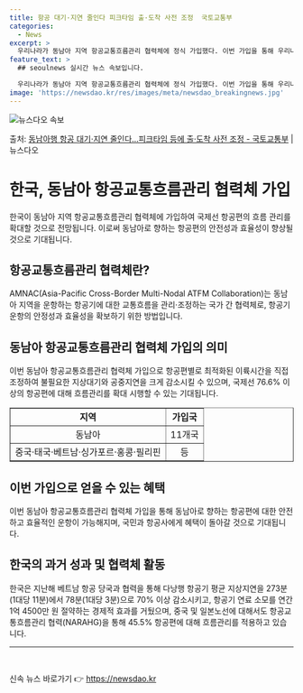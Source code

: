 ```yaml
---
title: 항공 대기·지연 줄인다 피크타임 출·도착 사전 조정  국토교통부
categories:
  - News
excerpt: >
  우리나라가 동남아 지역 항공교통흐름관리 협력체에 정식 가입했다. 이번 가입을 통해 우리나라 국제노선 중 항공…
feature_text: >
  ## seoulnews 실시간 뉴스 속보입니다.

  우리나라가 동남아 지역 항공교통흐름관리 협력체에 정식 가입했다. 이번 가입을 통해 우리나라 국제노선 중 항공…
image: 'https://newsdao.kr/res/images/meta/newsdao_breakingnews.jpg'
---
```


![뉴스다오 속보](https://newsdao.kr/res/images/meta/newsdao_breakingnews.jpg)

<p>출처: <a href="https://newsdao.kr/3368" rel="dofollow">동남아행 항공 대기·지연 줄인다…피크타임 등에 출·도착 사전 조정 - 국토교통부</a> | 뉴스다오</p>

<h1>한국, 동남아 항공교통흐름관리 협력체 가입</h1>
<p data-ke-size="size16">한국이 동남아 지역 항공교통흐름관리 협력체에 가입하여 국제선 항공편의 흐름 관리를 확대할 것으로 전망됩니다. 이로써 동남아로 향하는 항공편의 안전성과 효율성이 향상될 것으로 기대됩니다.</p>

<h2 data-ke-size="size26">항공교통흐름관리 협력체란?</h2>
<p data-ke-size="size16">AMNAC(Asia-Pacific Cross-Border Multi-Nodal ATFM Collaboration)는 동남아 지역을 운항하는 항공기에 대한 교통흐름을 관리·조정하는 국가 간 협력체로, 항공기 운항의 안정성과 효율성을 확보하기 위한 방법입니다.</p>

<h2 data-ke-size="size26">동남아 항공교통흐름관리 협력체 가입의 의미</h2>
<p data-ke-size="size16">이번 동남아 항공교통흐름관리 협력체 가입으로 항공편별로 최적화된 이륙시간을 직접 조정하여 불필요한 지상대기와 공중지연을 크게 감소시킬 수 있으며, 국제선 76.6% 이상의 항공편에 대해 흐름관리를 확대 시행할 수 있는 기대됩니다.</p>

<table style="width: 100%;" border="1">
<tbody>
<tr>
<td style="text-align: center; height: 17px;"><b>지역</b></td>
<td style="text-align: center; height: 17px;"><b>가입국</b></td>
</tr>
<tr>
<td style="text-align: center; height: 17px;">동남아</td>
<td style="text-align: center; height: 17px;">11개국</td>
</tr>
<tr>
<td style="text-align: center; height: 17px;">중국·태국·베트남·싱가포르·홍콩·필리핀</td>
<td style="text-align: center; height: 17px;">등</td>
</tr>
</tbody>
</table>

<h2 data-ke-size="size26">이번 가입으로 얻을 수 있는 혜택</h2>
<p data-ke-size="size16">이번 동남아 항공교통흐름관리 협력체 가입을 통해 동남아로 향하는 항공편에 대한 안전하고 효율적인 운항이 가능해지며, 국민과 항공사에게 혜택이 돌아갈 것으로 기대됩니다.</p>

<h2 data-ke-size="size26">한국의 과거 성과 및 협력체 활동</h2>
<p data-ke-size="size16">한국은 지난해 베트남 항공 당국과 협력을 통해 다낭행 항공기 평균 지상지연을 273분(1대당 11분)에서 78분(1대당 3분)으로 70% 이상 감소시키고, 항공기 연료 소모를 연간 1억 4500만 원 절약하는 경제적 효과를 거뒀으며, 중국 및 일본노선에 대해서도 항공교통흐름관리 협력(NARAHG)을 통해 45.5% 항공편에 대해 흐름관리를 적용하고 있습니다.</p>

<hr>

<p data-ke-size="size16">&nbsp;</p> 

신속 뉴스 바로가기 👉 <a href="https://newsdao.kr" rel="dofollow">https://newsdao.kr</a>


